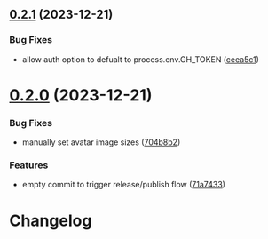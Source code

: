 ## [0.2.1](https://github.com/JoshuaKGoldberg/github-sponsors-to-markdown/compare/0.2.0...0.2.1) (2023-12-21)

### Bug Fixes

- allow auth option to defualt to process.env.GH_TOKEN ([ceea5c1](https://github.com/JoshuaKGoldberg/github-sponsors-to-markdown/commit/ceea5c140bce661214918a964d8573d5a729bf15))

# [0.2.0](https://github.com/JoshuaKGoldberg/github-sponsors-to-markdown/compare/0.1.1...0.2.0) (2023-12-21)

### Bug Fixes

- manually set avatar image sizes ([704b8b2](https://github.com/JoshuaKGoldberg/github-sponsors-to-markdown/commit/704b8b22e7e7634bf77f6e04b2e15b8bbf4b90bf))

### Features

- empty commit to trigger release/publish flow ([71a7433](https://github.com/JoshuaKGoldberg/github-sponsors-to-markdown/commit/71a743347598239dd3fa459a665a515ab1cb4017))

# Changelog
